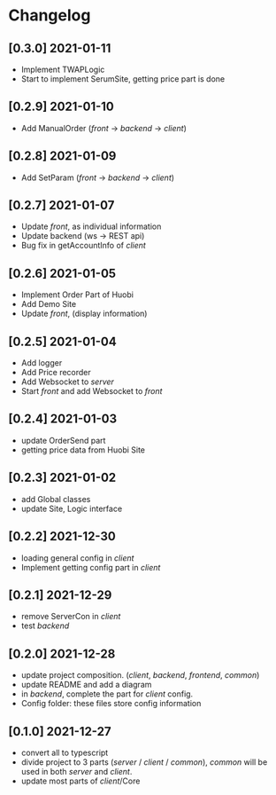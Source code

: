 # Changelog

## [0.3.0] 2021-01-11
- Implement TWAPLogic
- Start to implement SerumSite, getting price part is done

## [0.2.9] 2021-01-10
- Add ManualOrder (*front* -> *backend* -> *client*)

## [0.2.8] 2021-01-09
- Add SetParam (*front* -> *backend* -> *client*)

## [0.2.7] 2021-01-07
- Update *front*, as individual information
- Update backend (ws -> REST api)
- Bug fix in getAccountInfo of *client*

## [0.2.6] 2021-01-05
- Implement Order Part of Huobi
- Add Demo Site
- Update *front*, (display information)

## [0.2.5] 2021-01-04
- Add logger
- Add Price recorder
- Add Websocket to *server*
- Start *front* and add Websocket to *front*

## [0.2.4] 2021-01-03
- update OrderSend part
- getting price data from Huobi Site

## [0.2.3] 2021-01-02
- add Global classes
- update Site, Logic interface

## [0.2.2] 2021-12-30
- loading general config in *client*
- Implement getting config part in *client*

## [0.2.1] 2021-12-29
- remove ServerCon in *client*
- test *backend*

## [0.2.0] 2021-12-28
- update project composition. (*client*, *backend*, *frontend*, *common*)
- update README and add a diagram
- in *backend*, complete the part for *client* config.
- Config folder: these files store config information

## [0.1.0] 2021-12-27
- convert all to typescript
- divide project to 3 parts (*server* / *client* / *common*), *common* will be used in both *server* and *client*.
- update most parts of *client*/Core

